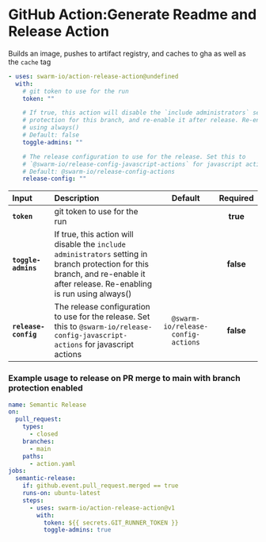 <!-- start title -->

# GitHub Action:Generate Readme and Release Action

<!-- end title -->
<!-- start description -->

Builds an image, pushes to artifact registry, and caches to gha as well as the `cache` tag

<!-- end description -->
<!-- start contents -->
<!-- end contents -->
<!-- start usage -->

```yaml
- uses: swarm-io/action-release-action@undefined
  with:
    # git token to use for the run
    token: ""

    # If true, this action will disable the `include administrators` setting in branch
    # protection for this branch, and re-enable it after release. Re-enabling is run
    # using always()
    # Default: false
    toggle-admins: ""

    # The release configuration to use for the release. Set this to
    # `@swarm-io/release-config-javascript-actions` for javascript actions
    # Default: @swarm-io/release-config-actions
    release-config: ""
```

<!-- end usage -->
<!-- start inputs -->

| **Input**            | **Description**                                                                                                                                                                |            **Default**             | **Required** |
| :------------------- | :----------------------------------------------------------------------------------------------------------------------------------------------------------------------------- | :--------------------------------: | :----------: |
| **`token`**          | git token to use for the run                                                                                                                                                   |                                    |   **true**   |
| **`toggle-admins`**  | If true, this action will disable the `include administrators` setting in branch protection for this branch, and re-enable it after release. Re-enabling is run using always() |                                    |  **false**   |
| **`release-config`** | The release configuration to use for the release. Set this to `@swarm-io/release-config-javascript-actions` for javascript actions                                             | `@swarm-io/release-config-actions` |  **false**   |

<!-- end inputs -->
<!-- start outputs -->
<!-- end outputs -->
<!-- start examples -->

### Example usage to release on PR merge to main with branch protection enabled

```yaml
name: Semantic Release
on:
  pull_request:
    types:
      - closed
    branches:
      - main
    paths:
      - action.yaml
jobs:
  semantic-release:
    if: github.event.pull_request.merged == true
    runs-on: ubuntu-latest
    steps:
      - uses: swarm-io/action-release-action@v1
        with:
          token: ${{ secrets.GIT_RUNNER_TOKEN }}
          toggle-admins: true
```

<!-- end examples -->
<!-- start [.github/ghdocs/examples/] -->
<!-- end [.github/ghdocs/examples/] -->
